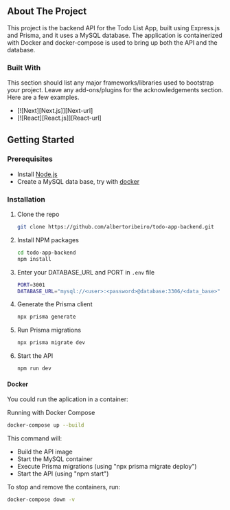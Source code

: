 <!-- ABOUT THE PROJECT -->
## About The Project

This project is the backend API for the Todo List App, built using Express.js and Prisma, and it uses a MySQL database. 
The application is containerized with Docker and docker-compose is used to bring up both the API and the database.



### Built With

This section should list any major frameworks/libraries used to bootstrap your project. Leave any add-ons/plugins for the acknowledgements section. Here are a few examples.

* [![Next][Next.js]][Next-url]
* [![React][React.js]][React-url]

 

<!-- GETTING STARTED -->
## Getting Started



### Prerequisites

- Install [Node.js](https://nodejs.org/en/)
- Create a MySQL data base, try with [docker](https://medium.com/@maravondra/mysql-in-docker-d7bb1e304473) 

### Installation

1. Clone the repo
   ```sh
   git clone https://github.com/albertoribeiro/todo-app-backend.git
   ```
2. Install NPM packages
   ```sh
   cd todo-app-backend
   npm install
   ```
3. Enter your DATABASE_URL and PORT in `.env` file
   ```sh
   PORT=3001
   DATABASE_URL="mysql://<user>:<password>@database:3306/<data_base>"
   ```
4. Generate the Prisma client
   ```sh
   npx prisma generate
   ```
5. Run Prisma migrations
   ```sh
   npx prisma migrate dev
   ```
6. Start the API
   ```sh
   npm run dev 
   ```
#### Docker
  You could run the aplication in a container:

  Running with Docker Compose
  ```sh
  docker-compose up --build
  ```

  This command will:
- Build the API image
- Start the MySQL container
- Execute Prisma migrations (using "npx prisma migrate deploy")
- Start the API (using "npm start")

To stop and remove the containers, run:
```sh
docker-compose down -v
```
  
<!-- USAGE EXAMPLES -->